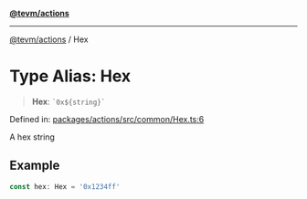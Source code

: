 [**@tevm/actions**](../README.md)

***

[@tevm/actions](../globals.md) / Hex

# Type Alias: Hex

> **Hex**: `` `0x${string}` ``

Defined in: [packages/actions/src/common/Hex.ts:6](https://github.com/evmts/tevm-monorepo/blob/main/packages/actions/src/common/Hex.ts#L6)

A hex string

## Example

```ts
const hex: Hex = '0x1234ff'
```
